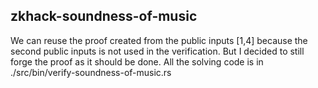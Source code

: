 zkhack-soundness-of-music
-------------------

We can reuse the proof created from the public inputs [1,4] because the second public inputs is not used in the verification. But I decided to still forge the proof as it should be done. All the solving code is in ./src/bin/verify-soundness-of-music.rs